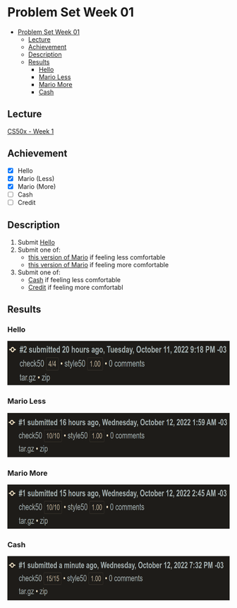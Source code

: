 # Problem Set Week 01
- [Problem Set Week 01](#problem-set-week-01)
  - [Lecture](#lecture)
  - [Achievement](#achievement)
  - [Description](#description)
  - [Results](#results)
    - [Hello](#hello)
    - [Mario Less](#mario-less)
    - [Mario More](#mario-more)
    - [Cash](#cash)
## Lecture
[CS50x - Week 1](https://cs50.harvard.edu/x/2022/weeks/1/)
## Achievement

- [x] Hello
- [x] Mario (Less)
- [x] Mario (More)
- [ ] Cash
- [ ] Credit
## Description

1. Submit [Hello](https://cs50.harvard.edu/x/2022/psets/1/hello/)
2. Submit one of:
   - [this version of Mario](https://cs50.harvard.edu/x/2022/psets/1/mario/less/) if feeling less comfortable
   - [this version of Mario](https://cs50.harvard.edu/x/2022/psets/1/mario/more/) if feeling more comfortable
3. Submit one of:
   - [Cash](https://cs50.harvard.edu/x/2022/psets/1/cash/) if feeling less comfortable
   - [Credit](https://cs50.harvard.edu/x/2022/psets/1/credit/) if feeling more comfortabl
## Results
### Hello
<img src="../images/hello_result.png" alt="problem hello" height="100"/>

### Mario Less
<img src="../images/mario_less_result.png" alt="problem mario_less" height="100"/>

### Mario More
<img src="../images/mario_more_result.png" alt="problem mario_more" height="100"/>

### Cash
<img src="../images/cash_result.png" alt="problem cash" height="100"/>
